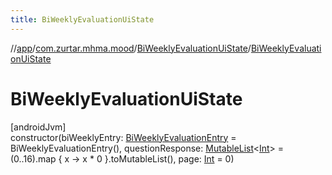 ```yaml
---
title: BiWeeklyEvaluationUiState
---
```

//[app](../../../index.html)/[com.zurtar.mhma.mood](../index.html)/[BiWeeklyEvaluationUiState](index.html)/[BiWeeklyEvaluationUiState](-bi-weekly-evaluation-ui-state.html)



# BiWeeklyEvaluationUiState



[androidJvm]\
constructor(biWeeklyEntry: [BiWeeklyEvaluationEntry](../../com.zurtar.mhma.data.models/-bi-weekly-evaluation-entry/index.html) = BiWeeklyEvaluationEntry(), questionResponse: [MutableList](https://kotlinlang.org/api/core/kotlin-stdlib/kotlin.collections/-mutable-list/index.html)&lt;[Int](https://kotlinlang.org/api/core/kotlin-stdlib/kotlin/-int/index.html)&gt; = (0..16).map { x -&gt; x * 0 }.toMutableList(), page: [Int](https://kotlinlang.org/api/core/kotlin-stdlib/kotlin/-int/index.html) = 0)



